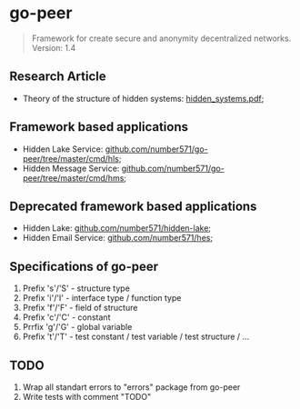 # go-peer

> Framework for create secure and anonymity decentralized networks. Version: 1.4

## Research Article
* Theory of the structure of hidden systems: [hidden_systems.pdf](https://github.com/Number571/go-peer/blob/master/hidden_systems.pdf "TSHS");

## Framework based applications
* Hidden Lake Service: [github.com/number571/go-peer/tree/master/cmd/hls](https://github.com/number571/go-peer/tree/master/cmd/hls "HLS");
* Hidden Message Service: [github.com/number571/go-peer/tree/master/cmd/hms](https://github.com/number571/go-peer/tree/master/cmd/hms "HMS");

## Deprecated framework based applications
* Hidden Lake: [github.com/number571/hidden-lake](https://github.com/number571/hidden-lake "HL");
* Hidden Email Service: [github.com/number571/hes](https://github.com/number571/hes "HES");

## Specifications of go-peer

1. Prefix 's'/'S' - structure type
2. Prefix 'i'/'I' - interface type / function type
3. Prefix 'f'/'F' - field of structure
4. Prefix 'c'/'C' - constant
5. Prrfix 'g'/'G' - global variable
6. Prefix 't'/'T' - test constant / test variable / test structure / ...

## TODO

1. Wrap all standart errors to "errors" package from go-peer
2. Write tests with comment "TODO"
